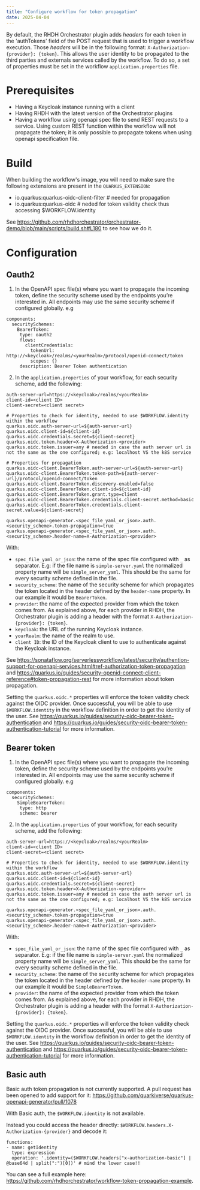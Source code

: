 ```yaml
---
title: "Configure workflow for token propagation"
date: 2025-04-04
---
```

By default, the RHDH Orchestrator plugin adds *headers* for each token in the 'authTokens' field of the POST request that is used to trigger a workflow execution. Those *headers* will be in the following format: `X-Authorization-{provider}: {token}`.
This allows the user identity to be propagated to the third parties and externals services called by the workflow.
To do so, a set of properties must be set in the workflow `application.properties` file.

# Prerequisites
* Having a Keycloak instance running with a client
* Having RHDH with the latest version of the Orchestrator plugins
* Having a workflow using openapi spec file to send REST requests to a service. Using custom REST function within the workflow will not propagate the token; it is only possible to propagate tokens when using openapi specification file.

# Build

When building the workflow's image, you will need to make sure the following extensions are present in the `QUARKUS_EXTENSION`:
* io.quarkus:quarkus-oidc-client-filter # needed for propagation
* io.quarkus:quarkus-oidc # neded for token validity check thus accessing $WORKFLOW.identity

See https://github.com/rhdhorchestrator/orchestrator-demo/blob/main/scripts/build.sh#L180 to see how we do it.

# Configuration
## Oauth2
1. In the OpenAPI spec file(s) where you want to propagate the incoming token, define the security scheme used by the endpoints you’re interested in. All endpoints may use the same security scheme if configured globally.
e.g
```
components:
  securitySchemes:
    BearerToken:
     type: oauth2
     flows:
       clientCredentials:
         tokenUrl: http://<keycloak>/realms/<yourRealm>/protocol/openid-connect/token
         scopes: {}
     description: Bearer Token authentication
```
2. In the `application.properties` of your workflow, for each security scheme, add the following:
```
auth-server-url=https://<keycloak>/realms/<yourRealm>
client-id=<client ID>
client-secret=<client secret>

# Properties to check for identity, needed to use $WORKFLOW.identity within the workflow
quarkus.oidc.auth-server-url=${auth-server-url}
quarkus.oidc.client-id=${client-id}
quarkus.oidc.credentials.secret=${client-secret}
quarkus.oidc.token.header=X-Authorization-<provider>
quarkus.oidc.token.issuer=any # needed in case the auth server url is not the same as the one configured; e.g: localhost VS the k8S service

# Properties for propagation
quarkus.oidc-client.BearerToken.auth-server-url=${auth-server-url}
quarkus.oidc-client.BearerToken.token-path=${auth-server-url}/protocol/openid-connect/token
quarkus.oidc-client.BearerToken.discovery-enabled=false
quarkus.oidc-client.BearerToken.client-id=${client-id}
quarkus.oidc-client.BearerToken.grant.type=client
quarkus.oidc-client.BearerToken.credentials.client-secret.method=basic
quarkus.oidc-client.BearerToken.credentials.client-secret.value=${client-secret}

quarkus.openapi-generator.<spec_file_yaml_or_json>.auth.<security_scheme>.token-propagation=true
quarkus.openapi-generator.<spec_file_yaml_or_json>.auth.<security_scheme>.header-name=X-Authorization-<provider>
```
With:
* `spec_file_yaml_or_json`: the name of the spec file configured with `_` as separator. E.g: if the file name is `simple-server.yaml` the normalized property name will be `simple_server_yaml`. This should be the same for every security scheme defined in the file.
* `security_scheme`: the name of the security scheme for which propagates the token located in the header defined by the `header-name` property. In our example it would be `BearerToken`.
* `provider`: the name of the expected provider from which the token comes from. As explained above, for each provider in RHDH, the Orchestrator plugin is adding a header with the format `X-Authorization-{provider}: {token}`.
* `keycloak`: the URL of the running Keycloak instance.
* `yourRealm`: the name of the realm to use.
* `client ID`: the ID of the Keycloak client to use to authenticate against the Keycloak instance.

See https://sonataflow.org/serverlessworkflow/latest/security/authention-support-for-openapi-services.html#ref-authorization-token-propagation and https://quarkus.io/guides/security-openid-connect-client-reference#token-propagation-rest for more information about token propagation.

Setting the `quarkus.oidc.*` properties will enforce the token validity check against the OIDC provider. Once successful, you will be able to use `$WORKFLOW.identity` in the workflow definition in order to get the identity of the user. See https://quarkus.io/guides/security-oidc-bearer-token-authentication and https://quarkus.io/guides/security-oidc-bearer-token-authentication-tutorial for more information.

## Bearer token
1. In the OpenAPI spec file(s) where you want to propagate the incoming token, define the security scheme used by the endpoints you’re interested in. All endpoints may use the same security scheme if configured globally.
e.g
```
components:
  securitySchemes:
    SimpleBearerToken:
     type: http
     scheme: bearer
```
2. In the `application.properties` of your workflow, for each security scheme, add the following:
```
auth-server-url=https://<keycloak>/realms/<yourRealm>
client-id=<client ID>
client-secret=<client secret>

# Properties to check for identity, needed to use $WORKFLOW.identity within the workflow
quarkus.oidc.auth-server-url=${auth-server-url}
quarkus.oidc.client-id=${client-id}
quarkus.oidc.credentials.secret=${client-secret}
quarkus.oidc.token.header=X-Authorization-<provider>
quarkus.oidc.token.issuer=any # needed in case the auth server url is not the same as the one configured; e.g: localhost VS the k8S service

quarkus.openapi-generator.<spec_file_yaml_or_json>.auth.<security_scheme>.token-propagation=true
quarkus.openapi-generator.<spec_file_yaml_or_json>.auth.<security_scheme>.header-name=X-Authorization-<provider>
```
With:
* `spec_file_yaml_or_json`: the name of the spec file configured with `_` as separator. E.g: if the file name is `simple-server.yaml` the normalized property name will be `simple_server_yaml`. This should be the same for every security scheme defined in the file.
* `security_scheme`: the name of the security scheme for which propagates the token located in the header defined by the `header-name` property. In our example it would be `SimpleBearerToken`.
* `provider`: the name of the expected provider from which the token comes from. As explained above, for each provider in RHDH, the Orchestrator plugin is adding a header with the format `X-Authorization-{provider}: {token}`.

Setting the `quarkus.oidc.*` properties will enforce the token validity check against the OIDC provider. Once successful, you will be able to use `$WORKFLOW.identity` in the workflow definition in order to get the identity of the user. See https://quarkus.io/guides/security-oidc-bearer-token-authentication and https://quarkus.io/guides/security-oidc-bearer-token-authentication-tutorial for more information.

## Basic auth
Basic auth token propagation is not currently supported.
A pull request has been opened to add support for it: https://github.com/quarkiverse/quarkus-openapi-generator/pull/1078

With Basic auth, the `$WORKFLOW.identity` is not available.

Instead you could access the header directly: `$WORKFLOW.headers.X-Authorization-{provider}` and decode it:
```
functions:
- name: getIdentity
  type: expression
  operation: '.identity=($WORKFLOW.headers["x-authorization-basic"] | @base64d | split(":")[0])' # mind the lower case!!
```

You can see a full example here: https://github.com/rhdhorchestrator/workflow-token-propagation-example.

